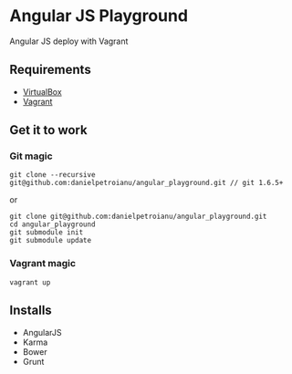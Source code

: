 # Angular JS Playground

Angular JS deploy with Vagrant

## Requirements
* [VirtualBox](https://www.virtualbox.org/)
* [Vagrant](http://www.vagrantup.com/)


## Get it to work

### Git magic

    git clone --recursive git@github.com:danielpetroianu/angular_playground.git // git 1.6.5+

or

    git clone git@github.com:danielpetroianu/angular_playground.git
    cd angular_playground
    git submodule init
    git submodule update

### Vagrant magic

    vagrant up

## Installs
* AngularJS
* Karma
* Bower
* Grunt